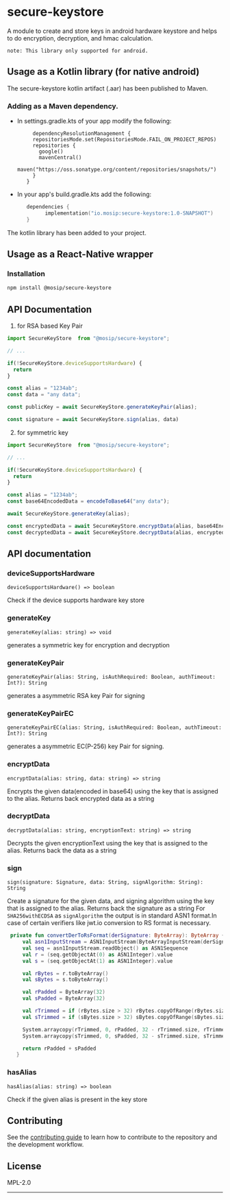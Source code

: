 # secure-keystore
A module to create and store keys in android hardware keystore and helps to do encryption, decryption, and hmac calculation.

`note: This library only supported for android.`

## Usage as a Kotlin library (for native android)
The secure-keystore kotlin artifact (.aar) has been published to Maven.
### Adding as a Maven dependency.
- In settings.gradle.kts of your app modify the following:
  ```
       dependencyResolutionManagement {
       repositoriesMode.set(RepositoriesMode.FAIL_ON_PROJECT_REPOS)
       repositories {
         google()
         mavenCentral()
         maven("https://oss.sonatype.org/content/repositories/snapshots/")
       }
     }
  ```
- In your app's build.gradle.kts add the following:
  ```kotlin
     dependencies {
           implementation("io.mosip:secure-keystore:1.0-SNAPSHOT")
     }
  ```
 The kotlin library has been added to your project.

## Usage as a React-Native wrapper

### Installation

```sh
npm install @mosip/secure-keystore
```

## API Documentation

1. for RSA based Key Pair

```js
import SecureKeyStore  from "@mosip/secure-keystore";

// ...

if(!SecureKeyStore.deviceSupportsHardware) {
  return
}

const alias = "1234ab";
const data = "any data";

const publicKey = await SecureKeyStore.generateKeyPair(alias);

const signature = await SecureKeyStore.sign(alias, data)

```


2. for symmetric key

```js
import SecureKeyStore  from "@mosip/secure-keystore";

// ...

if(!SecureKeyStore.deviceSupportsHardware) {
  return
}

const alias = "1234ab";
const base64EncodedData = encodeToBase64("any data");

await SecureKeyStore.generateKey(alias);

const encryptedData = await SecureKeyStore.encryptData(alias, base64EncodedData)
const decryptedData = await SecureKeyStore.decryptData(alias, encryptedData)

```


## API documentation

### deviceSupportsHardware

`deviceSupportsHardware() => boolean`

Check if the device supports hardware key store


### generateKey

`generateKey(alias: string) => void`

generates a symmetric key for encryption and decryption

### generateKeyPair

`generateKeyPair(alias: String, isAuthRequired: Boolean, authTimeout: Int?): String`

generates a asymmetric RSA key Pair for signing

### generateKeyPairEC

`generateKeyPairEC(alias: String, isAuthRequired: Boolean, authTimeout: Int?): String`

generates a asymmetric EC(P-256) key Pair for signing.

### encryptData

`encryptData(alias: string, data: string) => string`

Encrypts the given data(encoded in base64) using the key that is assigned to the alias. Returns back encrypted data as a string

### decryptData

`decryptData(alias: string, encryptionText: string) => string`

Decrypts the given encryptionText using the key that is assigned to the alias. Returns back the data as a string

### sign

`sign(signature: Signature, data: String, signAlgorithm: String): String`

Create a signature for the given data, and signing algorithm using the key that is assigned to the alias. Returns back the signature as a string
For `SHA256withECDSA` as `signAlgorithm` the output is in standard ASN1 format.In case of certain verifiers like jwt.io conversion to RS format is necessary.

```kotlin
 private fun convertDerToRsFormat(derSignature: ByteArray): ByteArray {
     val asn1InputStream = ASN1InputStream(ByteArrayInputStream(derSignature))
     val seq = asn1InputStream.readObject() as ASN1Sequence
     val r = (seq.getObjectAt(0) as ASN1Integer).value
     val s = (seq.getObjectAt(1) as ASN1Integer).value

     val rBytes = r.toByteArray()
     val sBytes = s.toByteArray()

     val rPadded = ByteArray(32)
     val sPadded = ByteArray(32)

     val rTrimmed = if (rBytes.size > 32) rBytes.copyOfRange(rBytes.size - 32, rBytes.size) else rBytes
     val sTrimmed = if (sBytes.size > 32) sBytes.copyOfRange(sBytes.size - 32, sBytes.size) else sBytes

     System.arraycopy(rTrimmed, 0, rPadded, 32 - rTrimmed.size, rTrimmed.size)
     System.arraycopy(sTrimmed, 0, sPadded, 32 - sTrimmed.size, sTrimmed.size)

     return rPadded + sPadded
   }
```
### hasAlias

`hasAlias(alias: string) => boolean`

Check if the given alias is present in the key store


## Contributing

See the [contributing guide](CONTRIBUTING.md) to learn how to contribute to the repository and the development workflow.

## License

MPL-2.0

---

